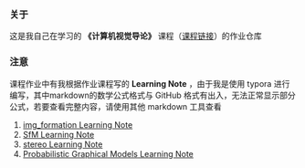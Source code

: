### 关于

这是我自己在学习的 **《计算机视觉导论》** 课程（[课程链接](https://uni-tuebingen.de/fakultaeten/mathematisch-naturwissenschaftliche-fakultaet/fachbereiche/informatik/lehrstuehle/autonomous-vision/lectures/computer-vision/)）的作业仓库

### 注意

课程作业中有我根据作业课程写的 **Learning Note** ，由于我是使用 typora 进行编写，其中markdown的数学公式格式与 GitHub 格式有出入，无法正常显示部分公式，若要查看完整内容，请使用其他 markdown 工具查看

1. [img_formation Learning Note](https://github.com/PLUS-WAVE/3D_CV-Course-Exercise/blob/main/ex1/Learning%20Note.md)
2. [SfM Learning Note](https://github.com/PLUS-WAVE/3D_CV-Course-Exercise/blob/main/ex2/sfm/Learning%20Note.md)
3. [stereo Learning Note](https://github.com/PLUS-WAVE/3D_CV-Course-Exercise/blob/main/ex2/stereo/Learning%20Note.md)
4. [Probabilistic Graphical Models Learning Note](https://github.com/PLUS-WAVE/3D_CV-Course-Exercise/blob/main/ex3/Note.md)

